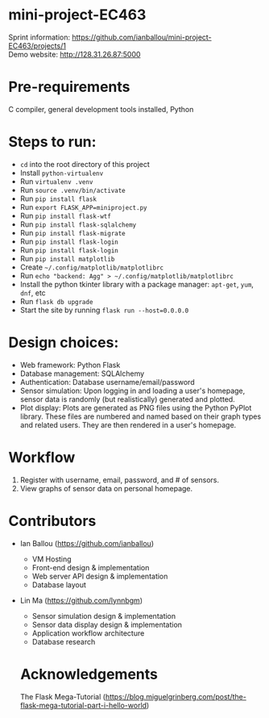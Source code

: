 # mini-project-EC463

Sprint information: https://github.com/ianballou/mini-project-EC463/projects/1<br>
Demo website: http://128.31.26.87:5000

# Pre-requirements

C compiler, general development tools installed, Python

# Steps to run:

- `cd` into the root directory of this project
- Install `python-virtualenv`
- Run `virtualenv .venv`
- Run `source .venv/bin/activate`
- Run `pip install flask`
- Run `export FLASK_APP=miniproject.py`
- Run `pip install flask-wtf`
- Run `pip install flask-sqlalchemy`
- Run `pip install flask-migrate`
- Run `pip install flask-login`
- Run `pip install flask-login`
- Run `pip install matplotlib`
- Create `~/.config/matplotlib/matplotlibrc`
- Run `echo "backend: Agg" > ~/.config/matplotlib/matplotlibrc`
- Install the python tkinter library with a package manager: `apt-get`, `yum`, `dnf`, etc
- Run `flask db upgrade`
- Start the site by running `flask run --host=0.0.0.0`

# Design choices:
- Web framework: Python Flask<br>
- Database management: SQLAlchemy<br>
- Authentication: Database username/email/password<br>
- Sensor simulation: Upon logging in and loading a user's homepage, sensor data is randomly (but realistically) generated and plotted.<br>
- Plot display: Plots are generated as PNG files using the Python PyPlot library.  These files are numbered and named based on their graph types and related users.  They are then rendered in a user's homepage.

# Workflow
1) Register with username, email, password, and # of sensors.
2) View graphs of sensor data on personal homepage.

# Contributors
- Ian Ballou (https://github.com/ianballou)
  - VM Hosting
  - Front-end design & implementation
  - Web server API design & implementation
  - Database layout
- Lin Ma (https://github.com/lynnbgm)
  - Sensor simulation design & implementation
  - Sensor data display design & implementation
  - Application workflow architecture
  - Database research
  
  # Acknowledgements
  The Flask Mega-Tutorial (https://blog.miguelgrinberg.com/post/the-flask-mega-tutorial-part-i-hello-world)

